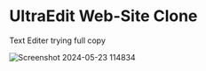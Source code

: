 # UltraEdit Web-Site Clone
Text Editer 
trying full copy 

![Screenshot 2024-05-23 114834](https://github.com/Nilesh-Bhoi23/UltraEdit-Web-Site-Clone-/assets/147185281/00d57930-a134-4b26-bea8-0315c4d92956)
